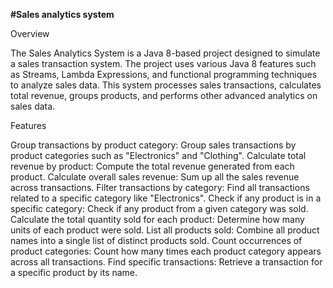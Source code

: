 **#Sales analytics system**

Overview

The Sales Analytics System is a Java 8-based project designed to simulate a sales transaction system. The project uses various Java 8 features such as Streams, Lambda Expressions, and functional programming techniques to analyze sales data. This system processes sales transactions, calculates total revenue, groups products, and performs other advanced analytics on sales data.

Features

Group transactions by product category: Group sales transactions by product categories such as "Electronics" and "Clothing".
Calculate total revenue by product: Compute the total revenue generated from each product.
Calculate overall sales revenue: Sum up all the sales revenue across transactions.
Filter transactions by category: Find all transactions related to a specific category like "Electronics".
Check if any product is in a specific category: Check if any product from a given category was sold.
Calculate the total quantity sold for each product: Determine how many units of each product were sold.
List all products sold: Combine all product names into a single list of distinct products sold.
Count occurrences of product categories: Count how many times each product category appears across all transactions.
Find specific transactions: Retrieve a transaction for a specific product by its name.
